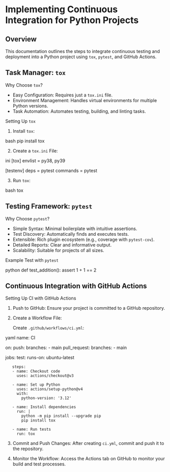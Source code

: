 # Implementing Continuous Integration for Python Projects

## Overview

This documentation outlines the steps to integrate continuous testing and deployment into a Python project using `tox`, `pytest`, and GitHub Actions.

## Task Manager: `tox`

Why Choose `tox`?

- Easy Configuration: Requires just a `tox.ini` file.
- Environment Management: Handles virtual environments for multiple Python versions.
- Task Automation: Automates testing, building, and linting tasks.

Setting Up `tox`

1. Install `tox`:
   
bash
   pip install tox
   


2. Create a `tox.ini` File:
   
ini
   [tox]
   envlist = py38, py39

   [testenv]
   deps = pytest
   commands = pytest
   


3. Run `tox`:
   
bash
   tox

## Testing Framework: `pytest`

Why Choose `pytest`?

- Simple Syntax: Minimal boilerplate with intuitive assertions.
- Test Discovery: Automatically finds and executes tests.
- Extensible: Rich plugin ecosystem (e.g., coverage with `pytest-cov`).
- Detailed Reports: Clear and informative output.
- Scalability: Suitable for projects of all sizes.

Example Test with `pytest`

python
def test_addition():
    assert 1 + 1 == 2


## Continuous Integration with GitHub Actions

Setting Up CI with GitHub Actions

1. Push to GitHub: Ensure your project is committed to a GitHub repository.
2. Create a Workflow File:

   Create `.github/workflows/ci.yml`:

   
yaml
   name: CI

   on:
     push:
       branches:
         - main
     pull_request:
       branches:
         - main

   jobs:
     test:
       runs-on: ubuntu-latest

       steps:
       - name: Checkout code
         uses: actions/checkout@v3

       - name: Set up Python
         uses: actions/setup-python@v4
         with:
           python-version: '3.12'

       - name: Install dependencies
         run: |
           python -m pip install --upgrade pip
           pip install tox

       - name: Run tests
         run: tox
   


3. Commit and Push Changes:
   After creating `ci.yml`, commit and push it to the repository.

4. Monitor the Workflow:
   Access the Actions tab on GitHub to monitor your build and test processes.